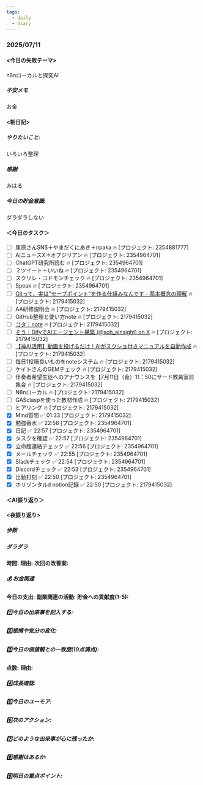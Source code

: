 ```yaml
---
tags:
  - daily
  - diary
---
```

### 2025/07/11

#### <今日の失敗テーマ>
n8nローカルと探究AI
##### 不安メモ
お金
#### <朝日記>
##### やりたいこと: 
いろいろ整理
##### 感謝: 
みはる
##### 今日の貯金意識: 
ダラダラしない
#### ＜今日のタスク＞

- [ ] 尾原さんSNS＋やまだくにあき＋npaka 🔥 [プロジェクト: 2354881777]
- [ ] AIニュースX→オブジリアン 🔥 [プロジェクト: 2354964701]
- [ ] ChatGPT研究所読む 🔥 [プロジェクト: 2354964701]
- [ ] ２ツイート＋いいね 🔥 [プロジェクト: 2354964701]
- [ ] スクリレ・コドモンチェック 🔥 [プロジェクト: 2354964701]
- [ ] Speak 🔥 [プロジェクト: 2354964701]
- [ ] [Gitって、実は"セーブポイント"を作る仕組みなんです - 基本概念の理解](https://zenn.dev/akira_papa/books/dae1990670168d/viewer/add93c) 🔥 [プロジェクト: 2179415032]
- [ ] AA研修説明会 🔥 [プロジェクト: 2179415032]
- [ ] GitHub整理と使い方note 🔥 [プロジェクト: 2179415032]
- [ ] [コタ｜note](https://note.com/nyattoh) 🔥 [プロジェクト: 2179415032]
- [ ] [そう｜DifyでAIエージェント構築 (@soh_ainsight) on X](https://x.com/soh_ainsight/status/1940913455315513745) 🔥 [プロジェクト: 2179415032]
- [ ] [【神AI活用】動画を投げるだけ！AIがスクショ付きマニュアルを自動作成](https://www.youtube.com/watch?v=DpT4iFjCeqY) 🔥 [プロジェクト: 2179415032]
- [ ] 毎日1投稿良いものをnoteシステム 🔥 [プロジェクト: 2179415032]
- [ ] ケイトさんのGEMチェック 🔥 [プロジェクト: 2179415032]
- [ ] 伴奏者希望生徒へのアナウンスを【7月11日（金）11：50にサード教員室前集合 🔥 [プロジェクト: 2179415032]
- [ ] N8nローカル 🔥 [プロジェクト: 2179415032]
- [ ] GASclaspを使った教材作成 🔥 [プロジェクト: 2179415032]
- [ ] ヒアリング 🔥 [プロジェクト: 2179415032]
- [x] Mind質問 ✅ 01:33 [プロジェクト: 2179415032]
- [x] 勉強香水 ✅ 22:58 [プロジェクト: 2354964701]
- [x] 日記 ✅ 22:57 [プロジェクト: 2354964701]
- [x] タスクを確認 ✅ 22:57 [プロジェクト: 2354964701]
- [x] 立命館連絡チェック ✅ 22:56 [プロジェクト: 2354964701]
- [x] メールチェック ✅ 22:55 [プロジェクト: 2354964701]
- [x] Slackチェック ✅ 22:54 [プロジェクト: 2354964701]
- [x] Discordチェック ✅ 22:53 [プロジェクト: 2354964701]
- [x] 出勤打刻 ✅ 22:50 [プロジェクト: 2354964701]
- [x] ホリゾンタルd notion記録 ✅ 22:50 [プロジェクト: 2179415032]

#### ＜AI振り返り＞

#### <夜振り返り>
##### 歩数

##### ダラダラ
**時間:** 
**理由:** 
**次回の改善案:** 

##### 💰 お金関連
**今日の支出:** 
**副業関連の活動:** 
**貯金への貢献度(1-5):** 

##### 1️⃣今日の出来事を記入する: 

##### 2️⃣感情や気分の変化: 

##### 3️⃣今日の価値観との一致度(10点満点): 
**点数:** 
**理由:** 

##### 4️⃣成長確認: 

##### 5️⃣今日のユーモア: 

##### 6️⃣次のアクション: 

##### 7️⃣どのような出来事が心に残ったか: 

##### 8️⃣感謝はあるか:

##### 9️⃣明日の重点ポイント: